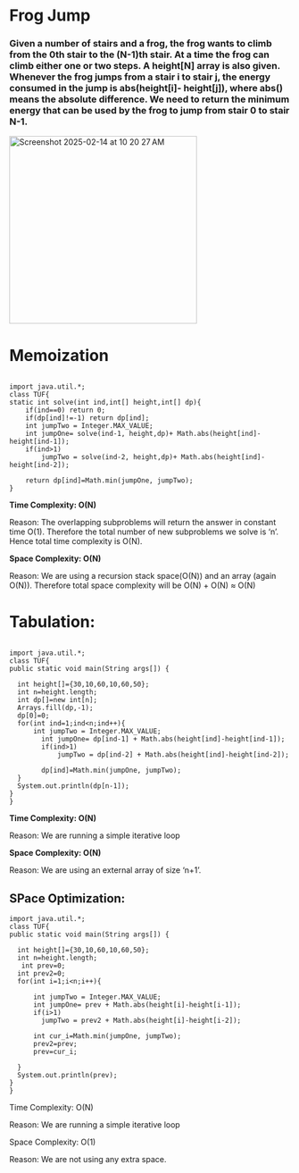 # Frog Jump

### Given a number of stairs and a frog, the frog wants to climb from the 0th stair to the (N-1)th stair. At a time the frog can climb either one or two steps. A height[N] array is also given. Whenever the frog jumps from a stair i to stair j, the energy consumed in the jump is abs(height[i]- height[j]), where abs() means the absolute difference. We need to return the minimum energy that can be used by the frog to jump from stair 0 to stair N-1.

<img width="336" alt="Screenshot 2025-02-14 at 10 20 27 AM" src="https://github.com/user-attachments/assets/327f6aae-9d3f-41f7-af0a-8592e3052f82" />

# Memoization

```

import java.util.*;
class TUF{
static int solve(int ind,int[] height,int[] dp){
    if(ind==0) return 0;
    if(dp[ind]!=-1) return dp[ind];
    int jumpTwo = Integer.MAX_VALUE;
    int jumpOne= solve(ind-1, height,dp)+ Math.abs(height[ind]-height[ind-1]);
    if(ind>1)
        jumpTwo = solve(ind-2, height,dp)+ Math.abs(height[ind]-height[ind-2]);
    
    return dp[ind]=Math.min(jumpOne, jumpTwo);
}

```

**Time Complexity: O(N)**

Reason: The overlapping subproblems will return the answer in constant time O(1). Therefore the total number of new subproblems we solve is ‘n’. Hence total time complexity is O(N).

**Space Complexity: O(N)**

Reason: We are using a recursion stack space(O(N)) and an array (again O(N)). Therefore total space complexity will be O(N) + O(N) ≈ O(N)



# Tabulation:
```

import java.util.*;
class TUF{
public static void main(String args[]) {

  int height[]={30,10,60,10,60,50};
  int n=height.length;
  int dp[]=new int[n];
  Arrays.fill(dp,-1);
  dp[0]=0;
  for(int ind=1;ind<n;ind++){
      int jumpTwo = Integer.MAX_VALUE;
        int jumpOne= dp[ind-1] + Math.abs(height[ind]-height[ind-1]);
        if(ind>1)
            jumpTwo = dp[ind-2] + Math.abs(height[ind]-height[ind-2]);
    
        dp[ind]=Math.min(jumpOne, jumpTwo);
  }
  System.out.println(dp[n-1]);
}
}

```
**Time Complexity: O(N)**

Reason: We are running a simple iterative loop

**Space Complexity: O(N)**

Reason: We are using an external array of size ‘n+1’.

## SPace Optimization:

```
import java.util.*;
class TUF{
public static void main(String args[]) {

  int height[]={30,10,60,10,60,50};
  int n=height.length;
   int prev=0;
  int prev2=0;
  for(int i=1;i<n;i++){
      
      int jumpTwo = Integer.MAX_VALUE;
      int jumpOne= prev + Math.abs(height[i]-height[i-1]);
      if(i>1)
        jumpTwo = prev2 + Math.abs(height[i]-height[i-2]);
    
      int cur_i=Math.min(jumpOne, jumpTwo);
      prev2=prev;
      prev=cur_i;
        
  }
  System.out.println(prev);
}
}

```
Time Complexity: O(N)

Reason: We are running a simple iterative loop

Space Complexity: O(1)

Reason: We are not using any extra space.
